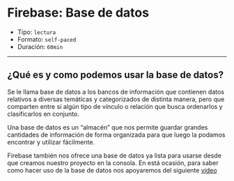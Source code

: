 # Firebase: Base de datos

- Tipo: `lectura`
- Formato: `self-paced`
- Duración: `60min`

***

## ¿Qué es y como podemos usar la base de datos?

Se le llama base de datos a los bancos de información que contienen datos
relativos a diversas temáticas y categorizados de distinta manera, pero que
comparten entre sí algún tipo de vínculo o relación que busca ordenarlos y
clasificarlos en conjunto.

Una base de datos es un “almacén” que nos permite guardar grandes cantidades de
información de forma organizada para que luego la podamos encontrar y utilizar
fácilmente.

Firebase también nos ofrece una base de datos ya lista para usarse desde que
creamos nuestro proyecto en la consola. En está ocasión, para saber como hacer
uso de la base de datos nos apoyaremos del siguiente [vídeo](https://youtu.be/HI4TH-Z-szU)
